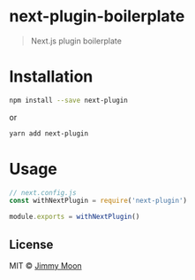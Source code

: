 # next-plugin-boilerplate

> Next.js plugin boilerplate

# Installation

```sh
npm install --save next-plugin
```
or

```sh
yarn add next-plugin
```

# Usage

```js
// next.config.js
const withNextPlugin = require('next-plugin')

module.exports = withNextPlugin()
```

## License

MIT © [Jimmy Moon](https://ragingwind.me)
